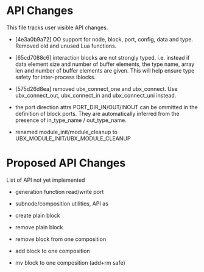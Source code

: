 API Changes
===========

This file tracks user visible API changes.

 * [4e3a0b9a72] OO support for node, block, port, config, data and
   type. Removed old and unused Lua functions.

 * [65cd7088c6] interaction blocks are not strongly typed,
   i.e. instead if data element size and number of buffer elements,
   the type name, array len and number of buffer elements are
   given. This will help ensure type safety for inter-process iblocks.
 
 * [575d26d8ea] removed ubx_connect_one and ubx_connect. Use
   ubx_connect_out, ubx_connect_in and ubx_connect_uni instead.

 * the port direction attrs PORT_DIR_IN/OUT/INOUT can be ommitted in
   the definition of block ports. They are automatically inferred from
   the presence of in_type_name / out_type_name.

 * renamed module_init/module_cleanup to UBX_MODULE_INIT/UBX_MODULE_CLEANUP

Proposed API Changes
=====================

List of API not yet implemented

 * generation function read/write port
 
 * subnode/composition utilities, API as
 * create plain block
 * remove plain block
 * remove block from one composition
 * add block to one composition
 * mv block to one composition (add+rm safe)